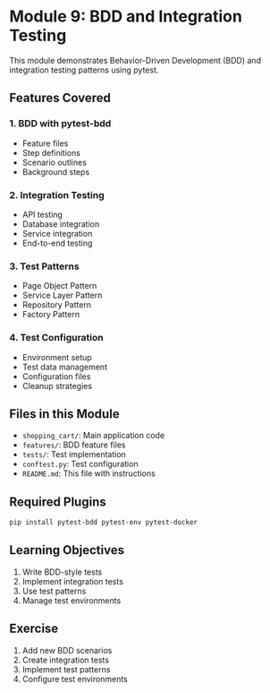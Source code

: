 # Module 9: BDD and Integration Testing

This module demonstrates Behavior-Driven Development (BDD) and integration testing patterns using pytest.

## Features Covered

### 1. BDD with pytest-bdd
- Feature files
- Step definitions
- Scenario outlines
- Background steps

### 2. Integration Testing
- API testing
- Database integration
- Service integration
- End-to-end testing

### 3. Test Patterns
- Page Object Pattern
- Service Layer Pattern
- Repository Pattern
- Factory Pattern

### 4. Test Configuration
- Environment setup
- Test data management
- Configuration files
- Cleanup strategies

## Files in this Module
- `shopping_cart/`: Main application code
- `features/`: BDD feature files
- `tests/`: Test implementation
- `conftest.py`: Test configuration
- `README.md`: This file with instructions

## Required Plugins
```bash
pip install pytest-bdd pytest-env pytest-docker
```

## Learning Objectives
1. Write BDD-style tests
2. Implement integration tests
3. Use test patterns
4. Manage test environments

## Exercise
1. Add new BDD scenarios
2. Create integration tests
3. Implement test patterns
4. Configure test environments